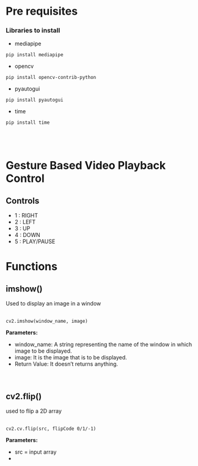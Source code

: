 # Pre requisites
### Libraries to install
- mediapipe
```
pip install mediapipe
```
- opencv
```
pip install opencv-contrib-python
```
- pyautogui
```
pip install pyautogui
```
- time
```
pip install time
```


<br><br>

# Gesture Based Video Playback Control


## Controls
- 1 : RIGHT
- 2 : LEFT
- 3 : UP
- 4 : DOWN
- 5 : PLAY/PAUSE

# Functions 

## imshow() <br>
Used to display an image in a window <br><br>

```
cv2.imshow(window_name, image)
```
**Parameters:**
- window_name: A string representing the name of the window in which image to be displayed. 
- image: It is the image that is to be displayed.
- Return Value: It doesn’t returns anything.
<br><br><br>

## cv2.flip()<br>
used to flip a 2D array<br><br>

```
cv2.cv.flip(src, flipCode 0/1/-1)
```
**Parameters:**
- src = input array
- 





